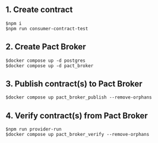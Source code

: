 ## 1. Create contract
```
$npm i
$npm run consumer-contract-test
```

## 2. Create Pact Broker
```
$docker compose up -d postgres
$docker compose up -d pact_broker
```

## 3. Publish contract(s) to Pact Broker
```
$docker compose up pact_broker_publish --remove-orphans
```

## 4. Verify contract(s) from Pact Broker
```
$npm run provider-run
$docker compose up pact_broker_verify --remove-orphans
```